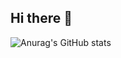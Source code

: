 ## Hi there 👋

![Anurag's GitHub stats](https://github-readme-stats.vercel.app/api?username=disadykov&show_icons=true&theme=dark)

